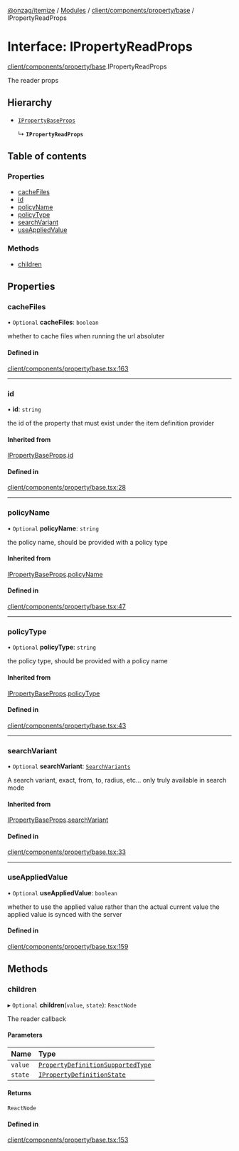 [@onzag/itemize](../README.md) / [Modules](../modules.md) / [client/components/property/base](../modules/client_components_property_base.md) / IPropertyReadProps

# Interface: IPropertyReadProps

[client/components/property/base](../modules/client_components_property_base.md).IPropertyReadProps

The reader props

## Hierarchy

- [`IPropertyBaseProps`](client_components_property_base.IPropertyBaseProps.md)

  ↳ **`IPropertyReadProps`**

## Table of contents

### Properties

- [cacheFiles](client_components_property_base.IPropertyReadProps.md#cachefiles)
- [id](client_components_property_base.IPropertyReadProps.md#id)
- [policyName](client_components_property_base.IPropertyReadProps.md#policyname)
- [policyType](client_components_property_base.IPropertyReadProps.md#policytype)
- [searchVariant](client_components_property_base.IPropertyReadProps.md#searchvariant)
- [useAppliedValue](client_components_property_base.IPropertyReadProps.md#useappliedvalue)

### Methods

- [children](client_components_property_base.IPropertyReadProps.md#children)

## Properties

### cacheFiles

• `Optional` **cacheFiles**: `boolean`

whether to cache files when running the url absoluter

#### Defined in

[client/components/property/base.tsx:163](https://github.com/onzag/itemize/blob/5c2808d3/client/components/property/base.tsx#L163)

___

### id

• **id**: `string`

the id of the property that must exist under the item definition
provider

#### Inherited from

[IPropertyBaseProps](client_components_property_base.IPropertyBaseProps.md).[id](client_components_property_base.IPropertyBaseProps.md#id)

#### Defined in

[client/components/property/base.tsx:28](https://github.com/onzag/itemize/blob/5c2808d3/client/components/property/base.tsx#L28)

___

### policyName

• `Optional` **policyName**: `string`

the policy name, should be provided with a policy type

#### Inherited from

[IPropertyBaseProps](client_components_property_base.IPropertyBaseProps.md).[policyName](client_components_property_base.IPropertyBaseProps.md#policyname)

#### Defined in

[client/components/property/base.tsx:47](https://github.com/onzag/itemize/blob/5c2808d3/client/components/property/base.tsx#L47)

___

### policyType

• `Optional` **policyType**: `string`

the policy type, should be provided with a policy name

#### Inherited from

[IPropertyBaseProps](client_components_property_base.IPropertyBaseProps.md).[policyType](client_components_property_base.IPropertyBaseProps.md#policytype)

#### Defined in

[client/components/property/base.tsx:43](https://github.com/onzag/itemize/blob/5c2808d3/client/components/property/base.tsx#L43)

___

### searchVariant

• `Optional` **searchVariant**: [`SearchVariants`](../modules/constants.md#searchvariants)

A search variant, exact, from, to, radius, etc...
only truly available in search mode

#### Inherited from

[IPropertyBaseProps](client_components_property_base.IPropertyBaseProps.md).[searchVariant](client_components_property_base.IPropertyBaseProps.md#searchvariant)

#### Defined in

[client/components/property/base.tsx:33](https://github.com/onzag/itemize/blob/5c2808d3/client/components/property/base.tsx#L33)

___

### useAppliedValue

• `Optional` **useAppliedValue**: `boolean`

whether to use the applied value rather than the
actual current value the applied value is synced
with the server

#### Defined in

[client/components/property/base.tsx:159](https://github.com/onzag/itemize/blob/5c2808d3/client/components/property/base.tsx#L159)

## Methods

### children

▸ `Optional` **children**(`value`, `state`): `ReactNode`

The reader callback

#### Parameters

| Name | Type |
| :------ | :------ |
| `value` | [`PropertyDefinitionSupportedType`](../modules/base_Root_Module_ItemDefinition_PropertyDefinition_types.md#propertydefinitionsupportedtype) |
| `state` | [`IPropertyDefinitionState`](base_Root_Module_ItemDefinition_PropertyDefinition.IPropertyDefinitionState.md) |

#### Returns

`ReactNode`

#### Defined in

[client/components/property/base.tsx:153](https://github.com/onzag/itemize/blob/5c2808d3/client/components/property/base.tsx#L153)
